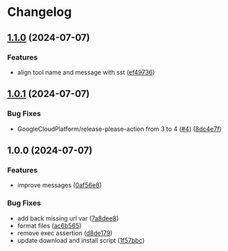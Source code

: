 # Changelog

## [1.1.0](https://github.com/nurulhudaapon/asdf-sst/compare/v1.0.1...v1.1.0) (2024-07-07)


### Features

* align tool name and message with sst ([ef49736](https://github.com/nurulhudaapon/asdf-sst/commit/ef49736377dc1e67339e7906c6c415bf5bd9f281))

## [1.0.1](https://github.com/nurulhudaapon/asdf-sst/compare/v1.0.0...v1.0.1) (2024-07-07)


### Bug Fixes

* GoogleCloudPlatform/release-please-action from 3 to 4 ([#4](https://github.com/nurulhudaapon/asdf-sst/issues/4)) ([8dc4e7f](https://github.com/nurulhudaapon/asdf-sst/commit/8dc4e7f69e5d76dbef48dd1778ebf7aeabb5753e))

## 1.0.0 (2024-07-07)


### Features

* improve messages ([0af56e8](https://github.com/nurulhudaapon/asdf-sst/commit/0af56e84f9c5a90fd01ec627fbf0f44a432813ac))


### Bug Fixes

* add back missing url var ([7a8dee8](https://github.com/nurulhudaapon/asdf-sst/commit/7a8dee8c68acb8ba7092ba08469c1440dec2c890))
* format files ([ac6b565](https://github.com/nurulhudaapon/asdf-sst/commit/ac6b565e8c94418073f9be6784e4ff880d9ca7cb))
* remove exec assertion ([d8de179](https://github.com/nurulhudaapon/asdf-sst/commit/d8de1796cd01e1c5f61daf8d9dba88f39ea06733))
* update download and install script ([1f57bbc](https://github.com/nurulhudaapon/asdf-sst/commit/1f57bbc60280185183e6368cf3baf54ff86b43f5))
